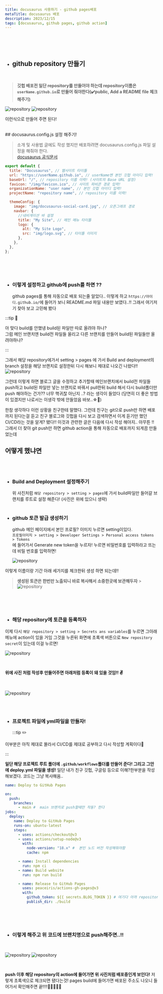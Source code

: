 ```yaml
---
title: docusaurus 사용하기 - github pages배포
metaTitle: docusaurus 배포
description: 2023/12/15
tags: [docusaurus, github pages, github action]
---
```


<br />
<br />
<br />

- ## github repository 만들기

<br />

> **깃헙 배포전 일단 repository를 만들어야 하는데 repository이름은 `userName.github.io`로 만들어 줘야한다(✔️public, Add a README file 체크 해주기)**

![repository](./img/github1.jpg)
![repository](./img/github2.jpg)

이런식으로 만들어 주면 된다!

<br />
 ## docusaurus.config.js 설정 해주기!

> 소개 및 사용법 글에도 작성 했지만 배포하려면 docusaurus.config.js 파일 설정을 해줘야 한다.<br /> [docusaurus 공식문서](https://docusaurus.io/ko/docs/api/docusaurus-config)

```js
export default {
  title: "Docusaurus", // 웹사이트 타이틀
  url: "https://userName.github.io", // userName엔 본인 깃헙 아이디 입력!
  baseUrl: "/", // repository 이름 이력! (사이트의 Base URL 설정)
  favicon: "/img/favicon.ico", // 사이트 파비콘 경로 입력!
  organizationName: "user name", // 본인 깃헙 아이디 입력!
  projectName: "repository name", // repository 이름 이력!

  themeConfig: {
    image: "img/docusaurus-social-card.jpg", // 오픈그래프 경로
    navbar: {
      //네비게이션 바 설정
      title: "My Site", // 메인 메뉴 타이틀
      logo: {
        alt: "My Site Logo",
        src: "img/logo.svg", // 타이틀 이미지
      },
    },
  },
};
```

<br />
<br />
<br />

- ### 이렇게 설정하고 github에 push를 하면 ??

  github pages를 통해 자동으로 배포 되는줄 알았다.. 이렇게 하고 `https://아이디.github.io/`에 들어가 보니 README.md 파일 내용만 보였다..!! 그래서 여기저기 찾아 보고 고민해 봤다

:::tip 🤔

아 맞다 build를 안했넹 build된 파일만 따로 올려야 하나? <br />
그럼 메인 브랜치엔 build전 파일들 올리고 다른 브랜치를 만들어 build된 파일들만 올려야하나?

:::

그래서 해당 repository에가서 setting > pages 에 가서 Build and deployment의 branch 설정을 해당 브랜치로 설정한뒤 다시 해보니 제대로 나오긴 나왔다!!
![repository](./img/github3.jpg)

그런데 이렇게 하면 블로그 글을 수정하고 추가할때 메인브랜치에서 build전 파일들 push하고 build된 파일만 넣는 브랜치로 바꿔서 pull한뒤 build 해서 다시 build폴더만 push 해야하는 건가?? 너무 핵귀찮 아닌지 ..? 라는 생각이 들었다 (당연히 더 좋은 방법이 있겠지만 나로서는 이생각 밖에 안들었음 바보..☆🫠)

한참 생각하다 이런 상황을 친구한테 말했다. 그런데 친구는 git으로 push만 하면 배포까지 된다는걸 듣고 친구 블로그와 깃헙을 다시 보고 검색하면서 이게 듣기만 했던 CI/CD라는 것을 알게? 됐다!! 이것과 관련한 글은 다음에 다시 작성 해야지.. 아무튼 !! 그래서 더 찾아 git push만 하면 github action을 통해 자동으로 배포까지 되게끔 만들었는데

## 어떻게 했냐면

<br />
<br />

- ### Build and Deployment 설정해주기

  위 사진처럼 `해당 repository > setting > pages`에 가서 build파일만 들어갈 브랜치를 루트로 설정 해준다! (사진은 위에 있으니 생략)
  <br />
  <br />

- ### github 토큰 발급 생성하기
  github 메인 페이지에서 본인 프로필? 이미지 누르면 setting이있다.
  <br />
  `프로필이미지 > setting > Developer Settings > Personal access tokens > Tokens `
  <br />
  에 들어가서 Generate new token을 누르자! 누르면 비밀번호를 입력하라고 뜨는데 비밀 번호를 입력하면!
  
  ![repository](./img/github4.jpg)

이렇게 이름이랑 기간 아래 세가지를 체크한뒤 생성 하면 되는데!!

> **생성된 토큰은 한번만 노출되니 바로 복사해서 소중한곳에 보관해두자** > ![repository](./img/github5.jpg)

<br />
<br />
<br />

- ### 해당 repository에 토큰을 등록하자

이제 다시 `해당 repository > setting > Secrets ans variables`를 누르면 그아래 메뉴에 action이 있을 거임 그것을 누른뒤 화면에 초록색 버튼으로 `New repository secret`이 있는데 이걸 누르면!

![repository](./img/github6.jpg)

<br />

**위에 사진 처럼 작성후 만들어주면 아래처럼 등록이 돼 있을 것임!! ✌️**

<br />

![repository](./img/github7.jpg)

<br />
<br />

- ### 프로젝트 파일에 yml파일을 만들자!

  :::tip ✏️

이부분은 아직 제대로 몰라서 CI/CD를 제대로 공부하고 다시 작성할 계획이다🐥

:::

**일단 해당 프로젝트 루트 폴더에 `.github/workflows`폴더를 만들어 준다! 그리고 그안에 deploy.yml 파일을 생성!**
일단 내가 친구 깃헙, 구글링 등으로 이해?한부분을 작성 해보겠다. 코드는 그냥 복사해옴..

```yml title='.github/workflow/deploy.yml'
name: Deploy to GitHub Pages

on:
  push:
    branches:
      - main #  main 브랜치로 push할때만 작동? 한다
jobs:
  deploy:
    name: Deploy to GitHub Pages
    runs-on: ubuntu-latest
    steps:
      - uses: actions/checkout@v3
      - uses: actions/setup-node@v3
        with:
          node-version: "18.x" #  본인 노드 버전 작성해줘야함
          cache: npm

      - name: Install dependencies
        run: npm ci
      - name: Build website
        run: npm run build

      - name: Release to GitHub Pages
        uses: peaceiris/actions-gh-pages@v3
        with:
          github_token: ${{ secrets.BLOG_TOKEN }} # 여기다 아까 repository에 등록해둔 토큰 이름을 적어 줘야함
          publish_dir: ./build
```

<br />
<br />
<br />

- ### 이렇게 해주고 위 코드에 브랜치명으로 push해주면..!!

<br />

![repository](./img/github8.jpg)
![repository](./img/github9.jpg)

<br />

**push 이후 해당 repository의 action에 들어가면 위 사진처럼 배포중인게 보인다!** 저렇게 초록색으로 체크되면 됐다는것! pages build에 들어가면 배포된 주소도 나오니 들어가서 확인해주면 끝!!!!🎉🎉🎉🎉🎉

<br />
<br />
<br />

